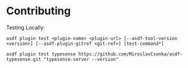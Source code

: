 # Contributing

Testing Locally:

```shell
asdf plugin test <plugin-name> <plugin-url> [--asdf-tool-version <version>] [--asdf-plugin-gitref <git-ref>] [test-command*]

asdf plugin test typesense https://github.com/MiroslavCsonka/asdf-typesense.git "typesense-server --version"
```